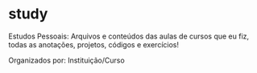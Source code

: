# study
Estudos Pessoais:
Arquivos e conteúdos das aulas de cursos que eu fiz, todas as anotações, projetos, códigos e exercícios!

Organizados por: Instituição/Curso

